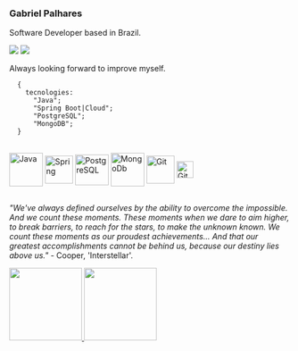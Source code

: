 ### Gabriel Palhares

Software Developer based in Brazil.

<a href = "mailto:gabrielpalharesdev@gmail.com"><img src="https://img.shields.io/badge/-Gmail-%23333?style=for-the-badge&logo=gmail&logoColor=white" target="_blank"></a>
  <a href="https://www.linkedin.com/in/gabrieleduardo-" target="_blank"><img src="https://img.shields.io/badge/-LinkedIn-%230077B5?style=for-the-badge&logo=linkedin&logoColor=white" target="_blank"></a>

Always looking forward to improve myself.

```
  {
    tecnologies:
      "Java";
      "Spring Boot|Cloud";
      "PostgreSQL";
      "MongoDB";
  }
```
<br>
<div style="display: inline_block">
  <img align="center" alt="Java" height="60" width="60" src="https://cdn.jsdelivr.net/gh/devicons/devicon/icons/java/java-original-wordmark.svg"/>
  <img align="center" alt="Spring" height="50" width="50" src="https://cdn.jsdelivr.net/gh/devicons/devicon/icons/spring/spring-plain-wordmark.svg"/>
  <img align="center" alt="PostgreSQL" height="55" width="60" src="https://cdn.jsdelivr.net/gh/devicons/devicon/icons/postgresql/postgresql-original-wordmark.svg"/>
  <img align="center" alt="MongoDb" height="60" width="60" src="https://cdn.jsdelivr.net/gh/devicons/devicon/icons/mongodb/mongodb-original-wordmark.svg"/>
  <img align="center" alt="Git" height="50" width="50" src="https://cdn.jsdelivr.net/gh/devicons/devicon/icons/git/git-original-wordmark.svg"/>
  <img align="center" alt="GitLab" height="30" width="30" src="https://cdn.jsdelivr.net/gh/devicons/devicon/icons/gitlab/gitlab-original.svg"/>
</div>

##
*"We've always defined ourselves by the ability to overcome the impossible. And we count these moments. These moments when we dare to aim higher, to break barriers, to reach for the stars, to make the unknown known. We count these moments as our proudest achievements... And that our greatest accomplishments cannot be behind us, because our destiny lies above us."* - Cooper, 'Interstellar'.
  
<div align="justify">
<a href="https://github.com/gabriel-palhares">
<img height="130em" src="https://github-readme-stats.vercel.app/api?username=gabriel-palhares&show_icons=true&theme=great-gatsby&include_all_commits=true&count_private=true"/>
<img height="130em" src="https://github-readme-stats.vercel.app/api/top-langs/?username=gabriel-palhares&layout=compact&langs_count=7&theme=dracula"/>
</a></div>
  

